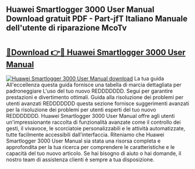 ## Huawei Smartlogger 3000 User Manual Download gratuit PDF - Part-jfT Italiano Manuale dell'utente di riparazione McoTv

# <h2><a href="http://dfb926l.blite.top/?on=Huawei+Smartlogger+3000+User+Manual">🔗Download 👉🔴 Huawei Smartlogger 3000 User Manual</a></h2>

[![Huawei Smartlogger 3000 User Manual download](https://i.imgur.com/lujVjoI.png)](http://dfb926l.blite.top/?on=Huawei+Smartlogger+3000+User+Manual)
La tua guida All'eccellenza questa guida fornisce una tabella di marcia dettagliata per padroneggiare L'uso del tuo nuovo REDDDDDDD. Segui per garantire prestazioni e divertimento ottimali. Guida alla risoluzione dei problemi per utenti avanzati REDDDDDDD questa sezione fornisce suggerimenti avanzati per la risoluzione dei problemi per utenti esperti del tuo nuovo REDDDDDDD. Huawei Smartlogger 3000 User Manual offre agli utenti un'impressionante raccolta di funzionalità avanzate come il controllo dei gesti, il vivavoce, le scorciatoie personalizzabili e le attività automatizzate, tutte facilmente accessibili dall'interfaccia. Riteniamo che Huawei Smartlogger 3000 User Manual sia stata una risorsa completa e approfondita per la tua ricerca per comprendere le caratteristiche e le capacità del tuo nuovo articolo. Se hai bisogno di aiuto o hai domande, il nostro team di assistenza clienti è sempre a tua disposizione.
